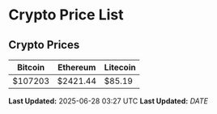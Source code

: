 # Crypto Price List

## Crypto Prices
| Bitcoin | Ethereum | Litecoin |
| ------- | -------- | -------- |
| $107203 | $2421.44 | $85.19 |
**Last Updated:** 2025-06-28 03:27 UTC
**Last Updated:** $DATE$
